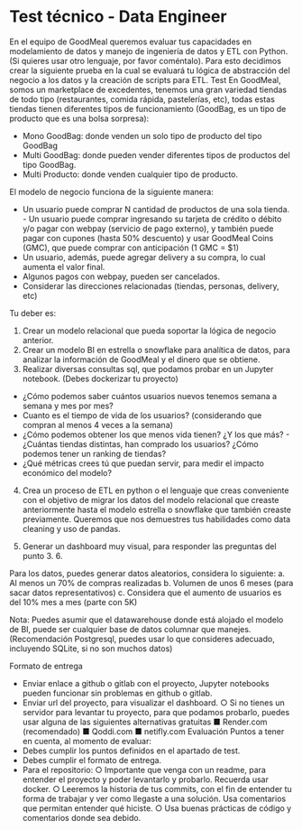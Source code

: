 # Test técnico - Data Engineer

En el equipo de GoodMeal queremos evaluar tus capacidades en modelamiento de datos y manejo de ingeniería de datos y ETL con Python. (Si quieres usar otro lenguaje, por favor coméntalo).
Para esto decidimos crear la siguiente prueba en la cual se evaluará tu lógica de abstracción del negocio a los datos y la creación de scripts para ETL.
Test
En GoodMeal, somos un marketplace de excedentes, tenemos una gran variedad tiendas de todo tipo (restaurantes, comida rápida, pastelerías, etc), todas estas tiendas tienen diferentes tipos de funcionamiento (GoodBag, es un tipo de producto que es una bolsa sorpresa):

- Mono GoodBag: donde venden un solo tipo de producto del tipo GoodBag 
- Multi GoodBag: donde pueden vender diferentes tipos de productos del tipo GoodBag.
- Multi Producto: donde venden cualquier tipo de producto.

El modelo de negocio funciona de la siguiente manera:
- Un usuario puede comprar N cantidad de productos de una sola tienda. - Un usuario puede comprar ingresando su tarjeta de crédito o débito y/o pagar con webpay (servicio de pago externo), y también puede pagar con cupones (hasta 50% descuento) y usar GoodMeal Coins (GMC), que puede comprar con anticipación (1 GMC = $1)
- Un usuario, además, puede agregar delivery a su compra, lo cual aumenta el valor final. 
- Algunos pagos con webpay, pueden ser cancelados.
- Considerar las direcciones relacionadas (tiendas, personas, delivery, etc)

Tu deber es:

1. Crear un modelo relacional que pueda soportar la lógica de negocio anterior.
2. Crear un modelo BI en estrella o snowflake para analítica de datos, para analizar la información de GoodMeal y el dinero que se obtiene.
3. Realizar diversas consultas sql, que podamos probar en un Jupyter notebook. (Debes dockerizar tu proyecto)

- ¿Cómo podemos saber cuántos usuarios nuevos tenemos semana a semana y mes por mes?
- Cuanto es el tiempo de vida de los usuarios? (considerando que compran al menos 4 veces a la semana)
- ¿Cómo podemos obtener los que menos vida tienen? ¿Y los que más? - ¿Cuántas tiendas distintas, han comprado los usuarios? ¿Cómo podemos tener un ranking de tiendas?
- ¿Qué métricas crees tú que puedan servir, para medir el impacto económico del modelo?

4. Crea un proceso de ETL en python o el lenguaje que creas conveniente con el objetivo de migrar los datos del modelo relacional que creaste anteriormente hasta el modelo estrella o snowflake que también creaste previamente. Queremos que nos demuestres tus habilidades como data cleaning y uso de pandas.

5. Generar un dashboard muy visual, para responder las preguntas del punto 3. 6. 

Para los datos, puedes generar datos aleatorios, considera lo siguiente: 
   a. Al menos un 70% de compras realizadas
   b. Volumen de unos 6 meses (para sacar datos representativos)
   c. Considera que el aumento de usuarios es del 10% mes a mes (parte con 5K)

  Nota: Puedes asumir que el datawarehouse donde está alojado el modelo de BI, puede ser cualquier base de datos columnar que manejes. (Recomendación Postgresql, puedes usar lo que consideres adecuado, incluyendo SQLite, si no son muchos datos)

Formato de entrega

- Enviar enlace a github o gitlab con el proyecto, Jupyter notebooks pueden funcionar sin problemas en github o gitlab.
- Enviar url del proyecto, para visualizar el dashboard.
  ○ Si no tienes un servidor para levantar tu proyecto, para que podamos probarlo, puedes usar alguna de las siguientes alternativas gratuitas
  ■ Render.com (recomendado)
  ■ Qoddi.com
  ■ netifly.com
  Evaluación
  Puntos a tener en cuenta, al momento de evaluar:
- Debes cumplir los puntos definidos en el apartado de test.
- Debes cumplir el formato de entrega.
- Para el repositorio:
  ○ Importante que venga con un readme, para entender el proyecto y poder levantarlo y probarlo. Recuerda usar docker.
  ○ Leeremos la historia de tus commits, con el fin de entender tu forma de trabajar y ver como llegaste a una solución. Usa comentarios que permitan entender qué hiciste.
  ○ Usa buenas prácticas de código y comentarios donde sea debido.
